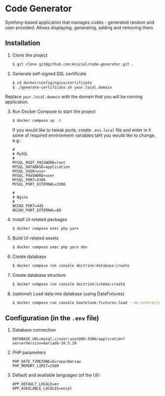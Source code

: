 Code Generator
==============

Symfony-based application that manages codes - generated random and user-provided. Allows displaying, generating, adding
and removing them.

## Installation

1. Clone the project

    ```bash
    $ git clone git@github.com:kniziol/code-generator.git .
    ```

2. Generate self-signed SSL certificate

    ```bash
    $ cd docker/config/nginx/certificate
	$ ./generate-certificate.sh your.local.domain
    ```

Replace `your.local.domain` with the domain that you will be running application.

3. Run Docker Compose to start the project

    ```bash
    $ docker compose up -d
    ```

    If you would like to tweak ports, create `.env.local` file and enter in it some of required environment variables taht you would like to change, e.g.:

    ```
    #
    # MySQL
    #
    MYSQL_ROOT_PASSWORD=root
    MYSQL_DATABASE=application
    MYSQL_USER=user
    MYSQL_PASSWORD=user
    MYSQL_PORT=3306
    MYSQL_PORT_EXTERNAL=3306

    #
    # Nginx
    #
    NGINX_PORT=443
    NGINX_PORT_EXTERNAL=80
    ```

4. Install UI-related packages

    ```bash
    $ docker compose exec php yarn
    ```

5. Build UI-related assets

    ```bash
    $ docker compose exec php yarn dev
    ```

6. Create database

    ```bash
    $ docker compose run console doctrine:database:create
    ```

7. Create database structure

    ```bash
    $ docker compose run console doctrine:schema:create
    ```

8. (optional) Load data into database (using DataFixtures)

     ```bash
    $ docker compose run console hautelook:fixtures:load --no-interaction --purge-with-truncate
    ```

## Configuration (in the `.env` file)

1. Database connection

    ```
    DATABASE_URL=mysql://user:user@db:3306/application?serverVersion=mariadb-10.5.10
    ```

2. PHP parameters

    ```
    PHP_DATE_TIMEZONE=Europe/Warsaw
    PHP_MEMORY_LIMIT=256M
    ```

3. Default and available languages (of the UI):

    ```
    APP_DEFAULT_LOCALE=en
    APP_AVAILABLE_LOCALES=en|pl
    ```
